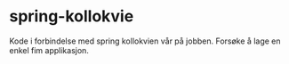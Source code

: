 spring-kollokvie
================

Kode i forbindelse med spring kollokvien vår på jobben. Forsøke å lage en enkel fim applikasjon.
